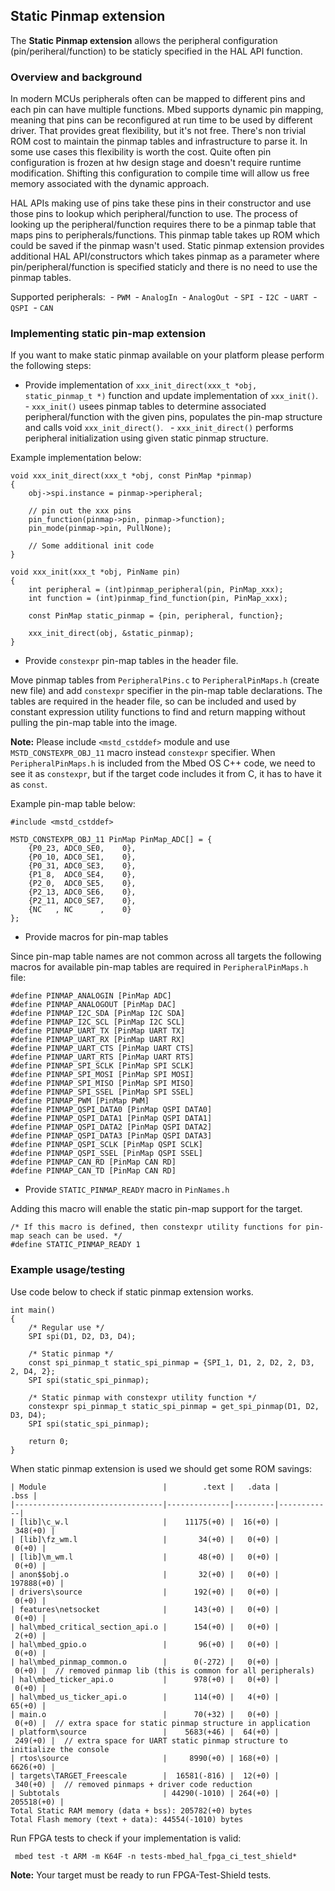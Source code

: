 <h2 id="static-pinmap-port">Static Pinmap extension</h2>

The **Static Pinmap extension** allows the peripheral configuration (pin/periheral/function) to be staticly specified in the HAL API function.

### Overview and background

In modern MCUs peripherals often can be mapped to different pins and each pin can have multiple functions. Mbed supports dynamic pin mapping, meaning that pins can be reconfigured at run time to be used by different driver. That provides great flexibility, but it's not free. There's non trivial ROM cost to maintain the pinmap tables and infrastructure to parse it. In some use cases this flexibility is worth the cost. Quite often pin configuration is frozen at hw design stage and doesn't require runtime modification. Shifting this configuration to compile time will allow us free memory associated with the dynamic approach.

HAL APIs making use of pins take these pins in their constructor and use those pins to lookup which peripheral/function to use. The process of looking up the peripheral/function requires there to be a pinmap table that maps pins to peripherals/functions. This pinmap table takes up ROM which could be saved if the pinmap wasn't used. Static pinmap extension provides additional HAL API/constructors which takes pinmap as a parameter where pin/peripheral/function is specified staticly and there is no need to use the pinmap tables.

Supported peripherals:
 - `PWM`
 - `AnalogIn`
 - `AnalogOut`
 - `SPI`
 - `I2C`
 - `UART`
 - `QSPI`
 - `CAN`
 
### Implementing static pin-map extension

If you want to make static pinmap available on your platform please perform the following steps:  

- Provide implementation of `xxx_init_direct(xxx_t *obj, static_pinmap_t *)` function and update implementation of `xxx_init()`.
    - `xxx_init()` usees pinmap tables to determine associated peripheral/function with the given pins, populates the pin-map structure and calls void `xxx_init_direct()`.
    - `xxx_init_direct()` performs peripheral initialization using given static pinmap structure.

Example implementation below:

```
void xxx_init_direct(xxx_t *obj, const PinMap *pinmap)
{
    obj->spi.instance = pinmap->peripheral;

    // pin out the xxx pins
    pin_function(pinmap->pin, pinmap->function);
    pin_mode(pinmap->pin, PullNone);

    // Some additional init code
}

void xxx_init(xxx_t *obj, PinName pin)
{
    int peripheral = (int)pinmap_peripheral(pin, PinMap_xxx);
    int function = (int)pinmap_find_function(pin, PinMap_xxx);

    const PinMap static_pinmap = {pin, peripheral, function};

    xxx_init_direct(obj, &static_pinmap);
}
```

- Provide `constexpr` pin-map tables in the header file.

Move pinmap tables from `PeripheralPins.c` to `PeripheralPinMaps.h` (create new file) and add `constexpr` specifier in the pin-map table declarations.
The tables are required in the header file, so can be included and used by constant expression utility functions to find and return mapping without pulling the pin-map table into the image.

**Note:**
Please include `<mstd_cstddef>` module and use `MSTD_CONSTEXPR_OBJ_11` macro instead `constexpr` specifier. When `PeripheralPinMaps.h` is included from the Mbed OS C++ code, we need to see it as `constexpr`, but if the target code includes it from C, it has to have it as `const`.

Example pin-map table below:

```
#include <mstd_cstddef>

MSTD_CONSTEXPR_OBJ_11 PinMap PinMap_ADC[] = {
    {P0_23, ADC0_SE0,    0},
    {P0_10, ADC0_SE1,    0},
    {P0_31, ADC0_SE3,    0},
    {P1_8,  ADC0_SE4,    0},
    {P2_0,  ADC0_SE5,    0},
    {P2_13, ADC0_SE6,    0},
    {P2_11, ADC0_SE7,    0},
    {NC   , NC      ,    0}
};

```

- Provide macros for pin-map tables  

Since pin-map table names are not common across all targets the following macros for available pin-map tables are required in `PeripheralPinMaps.h` file:

```
#define PINMAP_ANALOGIN [PinMap ADC]
#define PINMAP_ANALOGOUT [PinMap DAC]
#define PINMAP_I2C_SDA [PinMap I2C SDA]
#define PINMAP_I2C_SCL [PinMap I2C SCL]
#define PINMAP_UART_TX [PinMap UART TX]
#define PINMAP_UART_RX [PinMap UART RX]
#define PINMAP_UART_CTS [PinMap UART CTS]
#define PINMAP_UART_RTS [PinMap UART RTS]
#define PINMAP_SPI_SCLK [PinMap SPI SCLK]
#define PINMAP_SPI_MOSI [PinMap SPI MOSI]
#define PINMAP_SPI_MISO [PinMap SPI MISO]
#define PINMAP_SPI_SSEL [PinMap SPI SSEL]
#define PINMAP_PWM [PinMap PWM]
#define PINMAP_QSPI_DATA0 [PinMap QSPI DATA0]
#define PINMAP_QSPI_DATA1 [PinMap QSPI DATA1]
#define PINMAP_QSPI_DATA2 [PinMap QSPI DATA2]
#define PINMAP_QSPI_DATA3 [PinMap QSPI DATA3]
#define PINMAP_QSPI_SCLK [PinMap QSPI SCLK]
#define PINMAP_QSPI_SSEL [PinMap QSPI SSEL]
#define PINMAP_CAN_RD [PinMap CAN RD]
#define PINMAP_CAN_TD [PinMap CAN RD]
```

- Provide `STATIC_PINMAP_READY` macro in `PinNames.h`  

Adding this macro will enable the static pin-map support for the target.

```
/* If this macro is defined, then constexpr utility functions for pin-map seach can be used. */
#define STATIC_PINMAP_READY 1
```

### Example usage/testing

Use code below to check if static pinmap extension works.

```
int main()
{
    /* Regular use */
    SPI spi(D1, D2, D3, D4);

    /* Static pinmap */
    const spi_pinmap_t static_spi_pinmap = {SPI_1, D1, 2, D2, 2, D3, 2, D4, 2};
    SPI spi(static_spi_pinmap);

    /* Static pinmap with constexpr utility function */
    constexpr spi_pinmap_t static_spi_pinmap = get_spi_pinmap(D1, D2, D3, D4);
    SPI spi(static_spi_pinmap);

    return 0;
}
```

When static pinmap extension is used we should get some ROM savings:  

```
| Module                          |        .text |   .data |       .bss |
|---------------------------------|--------------|---------|------------|
| [lib]\c_w.l                     |    11175(+0) |  16(+0) |    348(+0) |
| [lib]\fz_wm.l                   |       34(+0) |   0(+0) |      0(+0) |
| [lib]\m_wm.l                    |       48(+0) |   0(+0) |      0(+0) |
| anon$$obj.o                     |       32(+0) |   0(+0) | 197888(+0) |
| drivers\source                  |      192(+0) |   0(+0) |      0(+0) |
| features\netsocket              |      143(+0) |   0(+0) |      0(+0) |
| hal\mbed_critical_section_api.o |      154(+0) |   0(+0) |      2(+0) |
| hal\mbed_gpio.o                 |       96(+0) |   0(+0) |      0(+0) |
| hal\mbed_pinmap_common.o        |      0(-272) |   0(+0) |      0(+0) |  // removed pinmap lib (this is common for all peripherals)
| hal\mbed_ticker_api.o           |      978(+0) |   0(+0) |      0(+0) |
| hal\mbed_us_ticker_api.o        |      114(+0) |   4(+0) |     65(+0) |
| main.o                          |      70(+32) |   0(+0) |      0(+0) |  // extra space for static pinmap structure in application
| platform\source                 |    5683(+46) |  64(+0) |    249(+0) |  // extra space for UART static pinmap structure to initialize the console
| rtos\source                     |     8990(+0) | 168(+0) |   6626(+0) |
| targets\TARGET_Freescale        |  16581(-816) |  12(+0) |    340(+0) |  // removed pinmaps + driver code reduction
| Subtotals                       | 44290(-1010) | 264(+0) | 205518(+0) |
Total Static RAM memory (data + bss): 205782(+0) bytes
Total Flash memory (text + data): 44554(-1010) bytes
```

Run FPGA tests to check if your implementation is valid:

```
 mbed test -t ARM -m K64F -n tests-mbed_hal_fpga_ci_test_shield*
```

**Note:**
Your target must be ready to run FPGA-Test-Shield tests.
